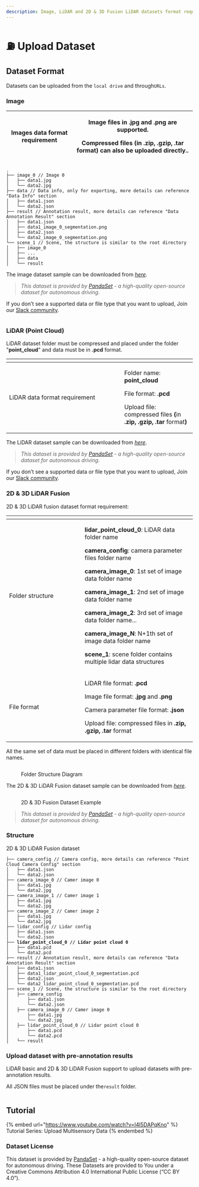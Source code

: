 ```yaml
---
description: Image, LiDAR and 2D & 3D Fusion LiDAR datasets format requirement
---
```


# ⛽ Upload Dataset

## Dataset Format

Datasets can be uploaded from the `local drive` and through`URLs`.

### **Image**

| Images data format requirement | <p>Image files in .jpg and .png are supported.<br></p><p>Compressed files (in .zip, .gzip, .tar format) can also be uploaded directly..</p> |
| ------------------------------ | ------------------------------------------------------------------------------------------------------------------------------------------- |

```Plain
.
├── image_0 // Image 0
│   ├── data1.jpg
│   └── data2.jpg
├── data // Data info, only for exporting, more details can reference "Data Info" section
│   ├── data1.json
│   └── data2.json
├── result // Annotation result, more details can reference "Data Annotation Result" section
│   ├── data1.json
│   ├── data1_image_0_segmentation.png 
│   ├── data2.json
│   └── data2_image_0_segmentation.png
└── scene_1 // Scene, the structure is similar to the root directory
│   ├── image_0
│   ├── ...
│   ├── data
│   └── result
```

The image dataset sample can be downloaded from [_here_](https://app.box.com/s/hskeiv45ie1q3l6wubte6vaphreh76z3).

> _This dataset is provided by_ [_PandaSet_](https://pandaset.org/) _- a high-quality open-source dataset for autonomous driving._

If you don’t see a supported data or file type that you want to upload, Join our [Slack community](https://join.slack.com/t/xtreme1io/shared\_invite/zt-1jhk36uzr-NpdpYXeQAEHN6rYJy5\_6pg).

<figure><img src="../.gitbook/assets/image (6).png" alt=""><figcaption></figcaption></figure>

### **LiDAR (Point Cloud)**

LiDAR dataset folder must be compressed and placed under the folder "**point\_cloud**" and data must be in **.pcd** format.

<table data-header-hidden><thead><tr><th width="295"></th><th></th></tr></thead><tbody><tr><td>LiDAR data format requirement</td><td><p>Folder name: <strong>point_cloud</strong></p><p>File format: <strong>.pcd</strong></p><p>Upload file: compressed files <strong>(</strong>in <strong>.zip, .gzip, .tar</strong> format<strong>)</strong></p></td></tr></tbody></table>

The LiDAR dataset sample can be downloaded from [_here_](https://app.box.com/s/quxqvns8vzhi2w0kt8iladg0nbqp8s1l).

> _This dataset is provided by_ [_PandaSet_](https://pandaset.org/) _- a high-quality open-source dataset for autonomous driving._

If you don’t see a supported data or file type that you want to upload, Join our [Slack community](https://join.slack.com/t/xtreme1io/shared\_invite/zt-1jhk36uzr-NpdpYXeQAEHN6rYJy5\_6pg).

### **2D & 3D LiDAR Fusion**

2D & 3D LiDAR fusion dataset format requirement:

<table data-header-hidden><thead><tr><th width="188"></th><th></th></tr></thead><tbody><tr><td>Folder structure</td><td><p><strong>lidar_point_cloud_0</strong>: LiDAR data folder name</p><p><strong>camera_config</strong>: camera parameter files folder name </p><p><strong>camera_image_0</strong>: 1st set of image data folder name</p><p><strong>camera_image_1</strong>: 2nd set of image data folder name</p><p><strong>camera_image_2</strong>: 3rd set of image data folder name...</p><p><strong>camera_image_N</strong>: N+1th set of image data folder name</p><p><strong>scene_1</strong>:  scene folder contains multiple lidar data structures</p></td></tr><tr><td>File format</td><td><p>LiDAR file format: <strong>.pcd</strong></p><p>Image file format: <strong>.jpg</strong> and <strong>.png</strong></p><p>Camera parameter file format: <strong>.json</strong></p><p>Upload file: compressed files in <strong>.zip, .gzip, .tar</strong> format</p></td></tr></tbody></table>

All the same set of data must be placed in different folders with identical file names.

<figure><img src="../.gitbook/assets/fold-structure.png" alt=""><figcaption><p>Folder Structure Diagram</p></figcaption></figure>

The 2D & 3D LiDAR Fusion dataset sample can be downloaded from [_here_](https://app.box.com/s/iuwytq16vakhiy6dlh3uxe4s65s03qu6).

<figure><img src="../.gitbook/assets/image (10).png" alt=""><figcaption><p>2D &#x26; 3D Fusion Dataset Example</p></figcaption></figure>

> _This dataset is provided by_ [_PandaSet_](https://pandaset.org/) _- a high-quality open-source dataset for autonomous driving._

### **Structure**

2D & 3D LiDAR Fusion dataset

<pre><code>├── camera_config // Camera config, more details can reference "Point Cloud Camera Config" section
│   ├── data1.json
│   └── data2.json
├── camera_image_0 // Camer image 0
│   ├── data1.jpg
│   └── data2.jpg
├── camera_image_1 // Camer image 1
│   ├── data1.jpg
│   └── data2.jpg
├── camera_image_2 // Camer image 2
│   ├── data1.jpg
│   └── data2.jpg
├── lidar_config // Lidar config
│   ├── data1.json
│   └── data2.json
<strong>├── lidar_point_cloud_0 // Lidar point cloud 0
</strong>│   ├── data1.pcd
│   └── data2.pcd
├── result // Annotation result, more details can reference "Data Annotation Result" section
│   ├── data1.json
│   ├── data1_lidar_point_cloud_0_segmentation.pcd
│   ├── data2.json
│   └── data2_lidar_point_cloud_0_segmentation.pcd
├── scene_1 // Scene, the structure is similar to the root directory
│   ├── camera_config
│       ├── data1.json
│       └── data2.json
│   ├── camera_image_0 // Camer image 0
│       ├── data1.jpg
│       └── data2.jpg
│   ├── lidar_point_cloud_0 // Lidar point cloud 0
│       ├── data1.pcd
│       └── data2.pcd
│   └── result
</code></pre>

### **Upload dataset with pre-annotation results**

LiDAR basic and 2D & 3D LiDAR Fusion support to upload datasets with pre-annotation results.

All JSON files must be placed under the`result` folder.

<figure><img src="../.gitbook/assets/image (15).png" alt=""><figcaption></figcaption></figure>

## Tutorial

{% embed url="https://www.youtube.com/watch?v=l4I5DAPqKno" %}
Tutorial Series: Upload Multisensory Data
{% endembed %}

### **Dataset License**

This dataset is provided by [PandaSet](https://pandaset.org/) - a high-quality open-source dataset for autonomous driving. These Datasets are provided to You under a Creative Commons Attribution 4.0 International Public License (“CC BY 4.0”).
